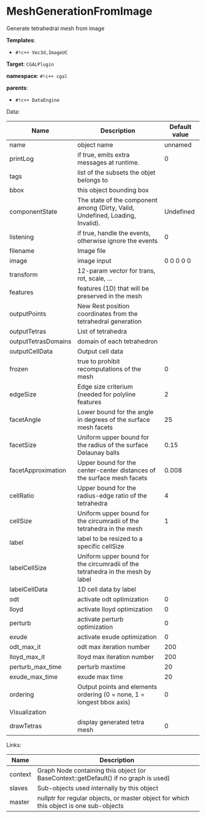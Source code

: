 # MeshGenerationFromImage

Generate tetrahedral mesh from image


__Templates__:

- `#!c++ Vec3d,ImageUC`

__Target__: `CGALPlugin`

__namespace__: `#!c++ cgal`

__parents__: 

- `#!c++ DataEngine`

Data: 

<table>
<thead>
    <tr>
        <th>Name</th>
        <th>Description</th>
        <th>Default value</th>
    </tr>
</thead>
<tbody>
	<tr>
		<td>name</td>
		<td>
object name
</td>
		<td>unnamed</td>
	</tr>
	<tr>
		<td>printLog</td>
		<td>
if true, emits extra messages at runtime.
</td>
		<td>0</td>
	</tr>
	<tr>
		<td>tags</td>
		<td>
list of the subsets the objet belongs to
</td>
		<td></td>
	</tr>
	<tr>
		<td>bbox</td>
		<td>
this object bounding box
</td>
		<td></td>
	</tr>
	<tr>
		<td>componentState</td>
		<td>
The state of the component among (Dirty, Valid, Undefined, Loading, Invalid).
</td>
		<td>Undefined</td>
	</tr>
	<tr>
		<td>listening</td>
		<td>
if true, handle the events, otherwise ignore the events
</td>
		<td>0</td>
	</tr>
	<tr>
		<td>filename</td>
		<td>
Image file
</td>
		<td></td>
	</tr>
	<tr>
		<td>image</td>
		<td>
image input
</td>
		<td>0 0 0 0 0</td>
	</tr>
	<tr>
		<td>transform</td>
		<td>
12-param vector for trans, rot, scale, ...
</td>
		<td></td>
	</tr>
	<tr>
		<td>features</td>
		<td>
features (1D) that will be preserved in the mesh
</td>
		<td></td>
	</tr>
	<tr>
		<td>outputPoints</td>
		<td>
New Rest position coordinates from the tetrahedral generation
</td>
		<td></td>
	</tr>
	<tr>
		<td>outputTetras</td>
		<td>
List of tetrahedra
</td>
		<td></td>
	</tr>
	<tr>
		<td>outputTetrasDomains</td>
		<td>
domain of each tetrahedron
</td>
		<td></td>
	</tr>
	<tr>
		<td>outputCellData</td>
		<td>
Output cell data
</td>
		<td></td>
	</tr>
	<tr>
		<td>frozen</td>
		<td>
true to prohibit recomputations of the mesh
</td>
		<td>0</td>
	</tr>
	<tr>
		<td>edgeSize</td>
		<td>
Edge size criterium (needed for polyline features
</td>
		<td>2</td>
	</tr>
	<tr>
		<td>facetAngle</td>
		<td>
Lower bound for the angle in degrees of the surface mesh facets
</td>
		<td>25</td>
	</tr>
	<tr>
		<td>facetSize</td>
		<td>
Uniform upper bound for the radius of the surface Delaunay balls
</td>
		<td>0.15</td>
	</tr>
	<tr>
		<td>facetApproximation</td>
		<td>
Upper bound for the center-center distances of the surface mesh facets
</td>
		<td>0.008</td>
	</tr>
	<tr>
		<td>cellRatio</td>
		<td>
Upper bound for the radius-edge ratio of the tetrahedra
</td>
		<td>4</td>
	</tr>
	<tr>
		<td>cellSize</td>
		<td>
Uniform upper bound for the circumradii of the tetrahedra in the mesh
</td>
		<td>1</td>
	</tr>
	<tr>
		<td>label</td>
		<td>
label to be resized to a specific cellSize
</td>
		<td></td>
	</tr>
	<tr>
		<td>labelCellSize</td>
		<td>
Uniform upper bound for the circumradii of the tetrahedra in the mesh by label
</td>
		<td></td>
	</tr>
	<tr>
		<td>labelCellData</td>
		<td>
1D cell data by label
</td>
		<td></td>
	</tr>
	<tr>
		<td>odt</td>
		<td>
activate odt optimization
</td>
		<td>0</td>
	</tr>
	<tr>
		<td>lloyd</td>
		<td>
activate lloyd optimization
</td>
		<td>0</td>
	</tr>
	<tr>
		<td>perturb</td>
		<td>
activate perturb optimization
</td>
		<td>0</td>
	</tr>
	<tr>
		<td>exude</td>
		<td>
activate exude optimization
</td>
		<td>0</td>
	</tr>
	<tr>
		<td>odt_max_it</td>
		<td>
odt max iteration number
</td>
		<td>200</td>
	</tr>
	<tr>
		<td>lloyd_max_it</td>
		<td>
lloyd max iteration number
</td>
		<td>200</td>
	</tr>
	<tr>
		<td>perturb_max_time</td>
		<td>
perturb maxtime
</td>
		<td>20</td>
	</tr>
	<tr>
		<td>exude_max_time</td>
		<td>
exude max time
</td>
		<td>20</td>
	</tr>
	<tr>
		<td>ordering</td>
		<td>
Output points and elements ordering (0 = none, 1 = longest bbox axis)
</td>
		<td>0</td>
	</tr>
	<tr>
		<td colspan="3">Visualization</td>
	</tr>
	<tr>
		<td>drawTetras</td>
		<td>
display generated tetra mesh
</td>
		<td>0</td>
	</tr>

</tbody>
</table>

Links: 

| Name | Description |
| ---- | ----------- |
|context|Graph Node containing this object (or BaseContext::getDefault() if no graph is used)|
|slaves|Sub-objects used internally by this object|
|master|nullptr for regular objects, or master object for which this object is one sub-objects|



